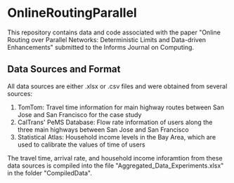 # OnlineRoutingParallel

This repository contains data and code associated with the paper "Online Routing over Parallel Networks: Deterministic Limits and Data-driven Enhancements" submitted to the Informs Journal on Computing.

## Data Sources and Format
All data sources are either .xlsx or .csv files and were obtained from several sources:

1. TomTom: Travel time information for main highway routes between San Jose and San Francisco for the case study
2. CalTrans' PeMS Database: Flow rate information of users along the three main highways between San Jose and San Francisco
3. Statistical Atlas: Household income levels in the Bay Area, which are used to calibrate the values of time of users

The travel time, arrival rate, and household income inforamtion from these data sources is compiled into the file "Aggregated_Data_Experiments.xlsx" in the folder "CompiledData".
